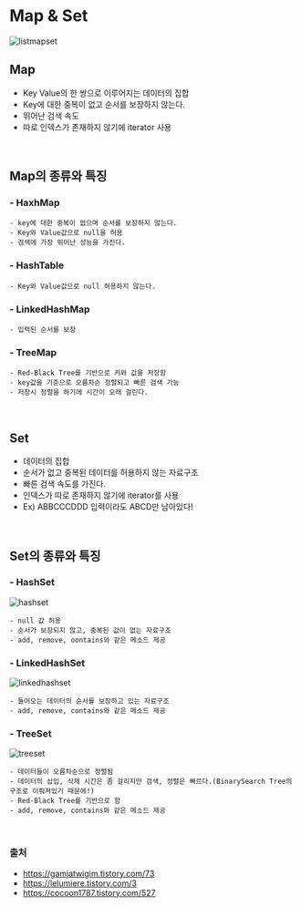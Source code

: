 # **Map & Set**

![listmapset](https://user-images.githubusercontent.com/63101648/130954584-f34c9007-e22e-493c-9adf-698b0c7977a8.jpeg)


## **Map**
- Key Value의 한 쌍으로 이루어지는 데이터의 집합
- Key에 대한 중복이 없고 순서를 보장하지 않는다.
- 뛰어난 검색 속도
- 따로 인덱스가 존재하지 않기에 iterator 사용

<br>

## **Map의 종류와 특징**
### - **HaxhMap**
    - key에 대한 중복이 없으며 순서를 보장하지 않는다.
    - Key와 Value값으로 null을 허용
    - 검색에 가장 뛰어난 성능을 가진다.
### - **HashTable**
    - Key와 Value값으로 null 허용하지 않는다.
### - **LinkedHashMap**
    - 입력된 순서를 보장
### - **TreeMap**
    - Red-Black Tree를 기반으로 키와 값을 저장함
    - key값을 기준으로 오름차순 정렬되고 빠른 검색 가능
    - 저장시 정렬을 하기에 시간이 오래 걸린다.
    
 
<br>

## **Set**
- 데이터의 집합
- 순서가 없고 중복된 데이터를 허용하지 않는 자료구조
- 빠른 검색 속도를 가진다.
- 인덱스가 따로 존재하지 않기에 iterator를 사용
- Ex) ABBCCCDDD 입력이라도 ABCD만 남아있다!

<br>

## **Set의 종류와 특징**
### - **HashSet**

![hashset](https://user-images.githubusercontent.com/63101648/130954488-403e091e-f0d5-44fe-8c37-01fc4e5b8dd4.png)

    - null 값 허용
    - 순서가 보장되지 않고, 중복된 값이 없는 자료구조
    - add, remove, oontains와 같은 메소드 제공
### - **LinkedHashSet**

![linkedhashset](https://user-images.githubusercontent.com/63101648/130954505-53fab494-9917-4484-a3ac-c80f44f7b556.png)

    - 들어오는 데이터의 순서를 보장하고 있는 자료구조
    - add, remove, contains와 같은 메소드 제공
### - **TreeSet**

![treeset](https://user-images.githubusercontent.com/63101648/130954555-fe8fc809-44eb-43bc-889a-28aa0203ea0e.png)

    - 데이터들이 오름차순으로 정렬됨
    - 데이터의 삽입, 삭제 시간은 좀 걸리지만 검색, 정렬은 빠르다.(BinarySearch Tree의 구조로 이뤄져있기 때문에!)
    - Red-Black Tree를 기반으로 함
    - add, remove, contains와 같은 메소드 제공

<br>

### 출처
- https://gamjatwigim.tistory.com/73
- https://lelumiere.tistory.com/3
- https://cocoon1787.tistory.com/527
